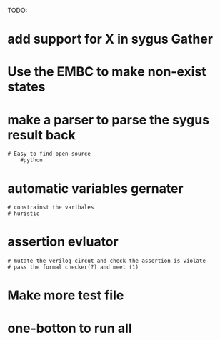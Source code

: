 TODO:
# add support for X in sygus Gather

# Use the EMBC to make non-exist states



# make a parser to parse the sygus result back
    # Easy to find open-source
        #python


# automatic variables gernater
    # constrainst the varibales
    # huristic

# assertion evluator
    # mutate the verilog circut and check the assertion is violate
    # pass the formal checker(?) and meet (1)

# Make more test file
# one-botton to run all